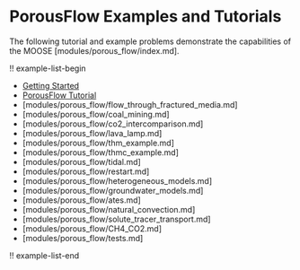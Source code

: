 # PorousFlow Examples and Tutorials

The following tutorial and example problems demonstrate the capabilities of the MOOSE [modules/porous_flow/index.md].

!! example-list-begin

- [Getting Started](porous_flow/getting_started_with_pf.md)
- [PorousFlow Tutorial](porous_flow/tutorial_00.md)
- [modules/porous_flow/flow_through_fractured_media.md]
- [modules/porous_flow/coal_mining.md]
- [modules/porous_flow/co2_intercomparison.md]
- [modules/porous_flow/lava_lamp.md]
- [modules/porous_flow/thm_example.md]
- [modules/porous_flow/thmc_example.md]
- [modules/porous_flow/tidal.md]
- [modules/porous_flow/restart.md]
- [modules/porous_flow/heterogeneous_models.md]
- [modules/porous_flow/groundwater_models.md]
- [modules/porous_flow/ates.md]
- [modules/porous_flow/natural_convection.md]
- [modules/porous_flow/solute_tracer_transport.md]
- [modules/porous_flow/CH4_CO2.md]
- [modules/porous_flow/tests.md]

!! example-list-end
